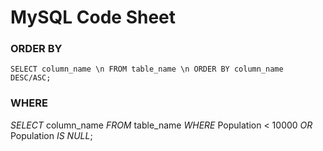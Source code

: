 # MySQL Code Sheet

### ORDER BY
`SELECT column_name \n
FROM table_name \n
ORDER BY column_name DESC/ASC;`

### WHERE
*SELECT* column_name
*FROM* table_name
*WHERE* Population < 10000 *OR* Population *IS NULL*;